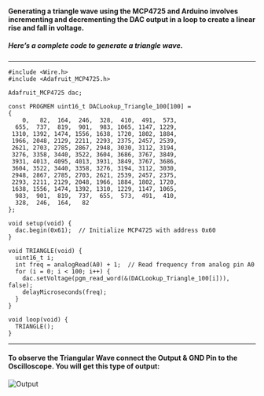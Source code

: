 #### Generating a triangle wave using the MCP4725 and Arduino involves incrementing and decrementing the DAC output in a loop to create a linear rise and fall in voltage.

##### Here’s a complete code to generate a triangle wave.

---
```
#include <Wire.h>
#include <Adafruit_MCP4725.h>
 
Adafruit_MCP4725 dac;
 
const PROGMEM uint16_t DACLookup_Triangle_100[100] =
{
    0,   82,  164,  246,  328,  410,  491,  573, 
  655,  737,  819,  901,  983, 1065, 1147, 1229,
 1310, 1392, 1474, 1556, 1638, 1720, 1802, 1884,
 1966, 2048, 2129, 2211, 2293, 2375, 2457, 2539,
 2621, 2703, 2785, 2867, 2948, 3030, 3112, 3194,
 3276, 3358, 3440, 3522, 3604, 3686, 3767, 3849,
 3931, 4013, 4095, 4013, 3931, 3849, 3767, 3686,
 3604, 3522, 3440, 3358, 3276, 3194, 3112, 3030,
 2948, 2867, 2785, 2703, 2621, 2539, 2457, 2375,
 2293, 2211, 2129, 2048, 1966, 1884, 1802, 1720,
 1638, 1556, 1474, 1392, 1310, 1229, 1147, 1065,
  983,  901,  819,  737,  655,  573,  491,  410,
  328,  246,  164,   82 
};
 
void setup(void) {
  dac.begin(0x61);  // Initialize MCP4725 with address 0x60
}
 
void TRIANGLE(void) {
  uint16_t i;
  int freq = analogRead(A0) + 1;  // Read frequency from analog pin A0
  for (i = 0; i < 100; i++) {
    dac.setVoltage(pgm_read_word(&(DACLookup_Triangle_100[i])), false);
    delayMicroseconds(freq);
  }
}
 
void loop(void) {
  TRIANGLE();
}
```
---

#### To observe the Triangular Wave connect the Output & GND Pin to the Oscilloscope. You will get this type of output:

![Output](https://how2electronics.com/wp-content/uploads/2023/09/Triangular.jpg)
